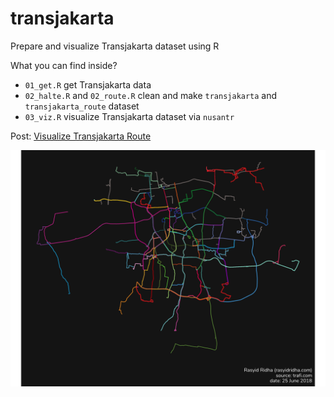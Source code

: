 # transjakarta
Prepare and visualize Transjakarta dataset using R

What you can find inside?

* `01_get.R` get Transjakarta data
* `02_halte.R` and `02_route.R` clean and make `transjakarta` and `transjakarta_route` dataset
* `03_viz.R` visualize Transjakarta dataset via `nusantr`

Post: [Visualize Transjakarta Route](http://rasyidridha.com/datakepo/rute-transjakarta/)

![](https://raw.githubusercontent.com/rasyidstat/rasyidstat.github.io/master/images/datakepo/tj/tj_route.png)